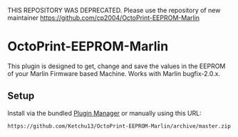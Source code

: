 THIS REPOSITORY WAS DEPRECATED. Please use the repository of new maintainer https://github.com/cp2004/OctoPrint-EEPROM-Marlin

# OctoPrint-EEPROM-Marlin

This plugin is designed to get, change and save the values in the EEPROM of your Marlin Firmware based Machine.
Works with Marlin bugfix-2.0.x.

## Setup

Install via the bundled [Plugin Manager](https://github.com/foosel/OctoPrint/wiki/Plugin:-Plugin-Manager)
or manually using this URL:

    https://github.com/Ketchu13/OctoPrint-EEPROM-Marlin/archive/master.zip
